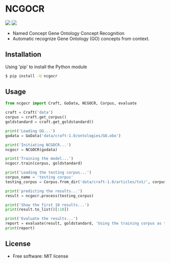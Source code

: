 # NCGOCR

[![](https://img.shields.io/travis/jeroyang/ncgocr.svg)](https://travis-ci.org/jeroyang/ncgocr)
[![](https://img.shields.io/pypi/v/ncgocr.svg)](https://pypi.python.org/pypi/ncgocr)


- Named Concept Gene Ontology Concept Recognition
- Automatic recognize Gene Ontology (GO) concepts from context.

## Installation

Using 'pip' to install the Python module
```bash
$ pip install -U ncgocr
```

## Usage
```python
from ncgocr import Craft, GoData, NCGOCR, Corpus, evaluate

craft = Craft('data')
corpus = craft.get_corpus()
goldstandard = craft.get_goldstandard()

print('Loading GO...')
godata = GoData('data/craft-1.0/ontologies/GO.obo')

print('Initiating NCGOCR...')
ncgocr = NCGOCR(godata)

print('Training the model...')
ncgocr.train(corpus, goldstandard)

print('Loading the testing corpus...')
corpus_name = 'testing corpus'
testing_corpus = Corpus.from_dir('data/craft-1.0/articles/txt/', corpus_name)

print('predicting the results...')
result = ncgocr.process(testing_corpus)

print('Show the first 10 results...')
print(result.to_list()[:10])

print('Evaluate the results...')
report = evaluate(result, goldstandard, 'Using the training corpus as the testing corpus')
print(report)
```


## License
* Free software: MIT license
